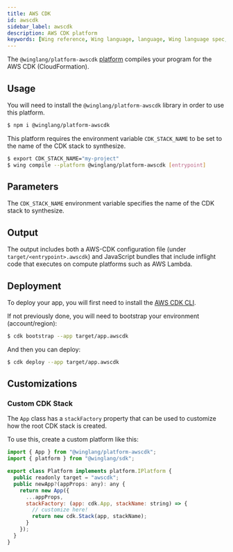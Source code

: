 ```yaml
---
title: AWS CDK
id: awscdk
sidebar_label: awscdk
description: AWS CDK platform
keywords: [Wing reference, Wing language, language, Wing language spec, Wing programming language, aws, awscdk, amazon web services, cloudformation]
---
```


The `@winglang/platform-awscdk` [platform](../02-concepts/03-platforms.md) compiles your program for the AWS CDK (CloudFormation).

## Usage

You will need to install the `@winglang/platform-awscdk` library in order to use this platform.

```sh
$ npm i @winglang/platform-awscdk
```

This platform requires the environment variable `CDK_STACK_NAME` to be set to the name of the CDK
stack to synthesize.

```sh
$ export CDK_STACK_NAME="my-project"
$ wing compile --platform @winglang/platform-awscdk [entrypoint]
```

## Parameters

The `CDK_STACK_NAME` environment variable specifies the name of the CDK stack to synthesize.

## Output

The output includes both a AWS-CDK configuration file (under `target/<entrypoint>.awscdk`) and
JavaScript bundles that include inflight code that executes on compute platforms such as AWS Lambda.

## Deployment

To deploy your app, you will first need to install the [AWS CDK
CLI](https://docs.aws.amazon.com/cdk/v2/guide/cli.html).

If not previously done, you will need to bootstrap your environment (account/region):

```sh
$ cdk bootstrap --app target/app.awscdk
```

And then you can deploy:

```sh
$ cdk deploy --app target/app.awscdk
```

## Customizations

### Custom CDK Stack

The `App` class has a `stackFactory` property that can be used to customize how the root CDK stack
is created.

To use this, create a custom platform like this:

```js
import { App } from "@winglang/platform-awscdk";
import { platform } from "@winglang/sdk";

export class Platform implements platform.IPlatform {
  public readonly target = "awscdk";
  public newApp?(appProps: any): any {
    return new App({
      ...appProps,
      stackFactory: (app: cdk.App, stackName: string) => {
        // customize here!
        return new cdk.Stack(app, stackName);
      }
    });
  }
}
```
